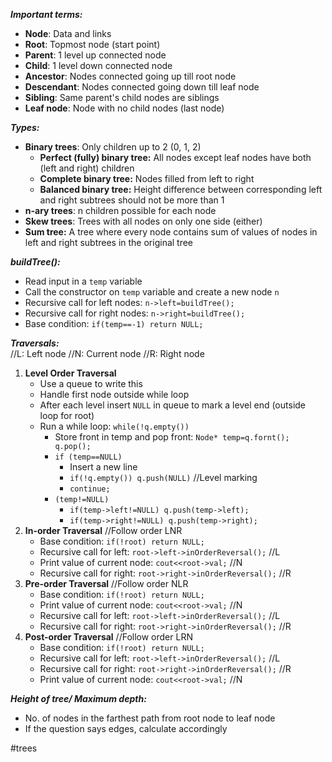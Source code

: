 ***Important terms:***
- **Node**: Data and links
- **Root**: Topmost node (start point)
- **Parent**: 1 level up connected node
- **Child**: 1 level down connected node
- **Ancestor**: Nodes connected going up till root node
- **Descendant**: Nodes connected going down till leaf node
- **Sibling**: Same parent's child nodes are siblings
- **Leaf node**: Node with no child nodes (last node)


***Types:***
- **Binary trees**: Only children up to 2 (0, 1, 2)
	- **Perfect (fully) binary tree:** All nodes except leaf nodes have both (left and right) children
	- **Complete binary tree:** Nodes filled from left to right
	- **Balanced binary tree:** Height difference between corresponding left and right subtrees should not be more than 1
- **n-ary trees**: n children possible for each node
- **Skew trees**: Trees with all nodes on only one side (either)
- **Sum tree:** A tree where every node contains sum of values of nodes in left and right subtrees in the original tree


***buildTree():***
- Read input in a `temp` variable
- Call the constructor on `temp` variable and create a new node `n`
- Recursive call for left nodes: `n->left=buildTree();`
- Recursive call for right nodes: `n->right=buildTree();`
- Base condition: `if(temp==-1) return NULL;`

***Traversals:***  
//L: Left node
//N: Current node
//R: Right node

1) **Level Order Traversal**
	- Use a queue to write this
	- Handle first node outside while loop
	- After each level insert `NULL` in queue to mark a level end (outside loop for root)
	- Run a while loop: `while(!q.empty())`
		- Store front in temp and pop front: `Node* temp=q.fornt(); q.pop();`
		- `if (temp==NULL)`
			- Insert a new line
			- `if(!q.empty()) q.push(NULL)`      //Level marking
			- `continue;`
		- `(temp!=NULL)`
			- `if(temp->left!=NULL) q.push(temp->left);`
			- `if(temp->right!=NULL) q.push(temp->right);`
2) **In-order Traversal** 
	  //Follow order LNR
	- Base condition: `if(!root) return NULL;`
	- Recursive call for left: `root->left->inOrderReversal();`       //L
	- Print value of current node: `cout<<root->val;`                      //N
	- Recursive call for right: `root->right->inOrderReversal();`   //R
3) **Pre-order Traversal**
	  //Follow order NLR
	- Base condition: `if(!root) return NULL;`
	- Print value of current node: `cout<<root->val;`                       //N
	- Recursive call for left: `root->left->inOrderReversal();`        //L
	- Recursive call for right: `root->right->inOrderReversal();`    //R
4) **Post-order Traversal**
 	  //Follow order LRN
	- Base condition: `if(!root) return NULL;`
	-  Recursive call for left: `root->left->inOrderReversal();`        //L
	- Recursive call for right: `root->right->inOrderReversal();`     //R
	- Print value of current node: `cout<<root->val;`                        //N


***Height of tree/ Maximum depth:***
- No. of nodes in the farthest path from root node to leaf node
- If the question says edges, calculate accordingly

#trees 